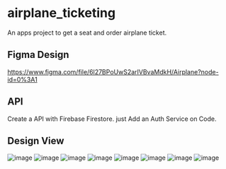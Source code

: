 # airplane_ticketing

An apps project to get a seat and order airplane ticket.

## Figma Design
https://www.figma.com/file/6l27BPoUwS2arIVBvaMdkH/Airplane?node-id=0%3A1

## API
Create a API with Firebase Firestore. just Add an Auth Service on Code.

## Design View
![image](https://user-images.githubusercontent.com/73772152/147292210-4a59e27a-1d18-461d-8269-4d71615cadc0.png)
![image](https://user-images.githubusercontent.com/73772152/147292112-4c3d1a00-7db0-443d-8408-184ddb8857a0.png)
![image](https://user-images.githubusercontent.com/73772152/147330688-def1d9f3-959f-47c9-a469-5d5e197c8fb6.png)
![image](https://user-images.githubusercontent.com/73772152/147376010-820ba9c3-84cd-4c3b-ae87-ddd6b1491868.png)
![image](https://user-images.githubusercontent.com/73772152/147382629-850a1d37-4721-44ff-b62c-cde3eb9e11b6.png)
![image](https://user-images.githubusercontent.com/73772152/147419007-f5612847-17ba-4fb0-95c5-15be790d9a74.png)
![image](https://user-images.githubusercontent.com/73772152/147473494-3af411b5-4a03-4b60-a820-911d827750d0.png)
![image](https://user-images.githubusercontent.com/73772152/147484373-3c6d6716-112b-48b7-bc0f-6ad61a2570d5.png)
